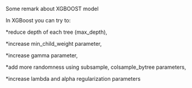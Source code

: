 Some remark about XGBOOST model

In XGBoost you can try to:

*reduce depth of each tree (max_depth),

*increase min_child_weight parameter,

*increase gamma parameter,

*add more randomness using subsample, colsample_bytree parameters,

*increase lambda and alpha regularization parameters
